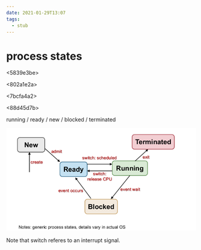 ```yaml
---
date: 2021-01-29T13:07
tags: 
  - stub
---
```


# process states

<5839e3be>

<f39ec3a9>

<802a1e2a>

<7bcfa4a2>

<88d45d7b>

running / ready / new / blocked / terminated

![](./static/5-state.jpg)

Note that switch referes to an interrupt signal.
